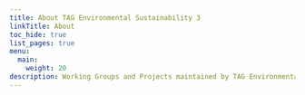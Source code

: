 ```yaml
---
title: About TAG Environmental Sustainability 3
linkTitle: About
toc_hide: true
list_pages: true
menu:
  main:
    weight: 20
description: Working Groups and Projects maintained by TAG Environmental Sustainability
---
```


